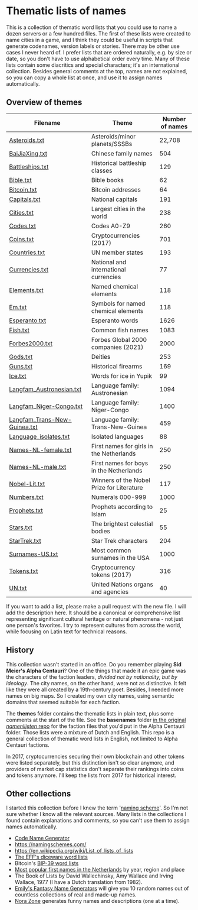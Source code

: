 # Thematic lists of names

This is a collection of thematic word lists that you could use to name a dozen servers or a few hundred files. The first of these lists were created to name cities in a game, and I think they could be useful in scripts that generate codenames, version labels or stories. There may be other use cases I never heard of. I prefer lists that are ordered naturally, e.g. by size or date, so you don't have to use alphabetical order every time. Many of these lists contain some diacritics and special characters; it's an international collection. Besides general comments at the top, names are not explained, so you can copy a whole list at once, and use it to assign names automatically.

## Overview of themes

|Filename|Theme|Number of names|
|-|-|-|
|[Asteroids.txt](themes/Asteroids.txt)|Asteroids/minor planets/SSSBs|22,708|
|[BaiJiaXing.txt](themes/BaiJiaXing.txt)|Chinese family names|504|
|[Battleships.txt](themes/Battleships.txt)|Historical battleship classes|129|
|[Bible.txt](themes/Bible.txt)|Bible books|62|
|[Bitcoin.txt](themes/Bitcoin.txt)|Bitcoin addresses|64|
|[Capitals.txt](themes/Capitals.txt)|National capitals|191|
|[Cities.txt](themes/Cities.txt)|Largest cities in the world|238|
|[Codes.txt](themes/Codes.txt)|Codes A0-Z9|260|
|[Coins.txt](themes/Coins.txt)|Cryptocurrencies (2017)|701|
|[Countries.txt](themes/Countries.txt)|UN member states|193|
|[Currencies.txt](themes/Currencies.txt)|National and international currencies|77|
|[Elements.txt](themes/Elements.txt)|Named chemical elements|118|
|[Em.txt](themes/Em.txt)|Symbols for named chemical elements|118|
|[Esperanto.txt](themes/Esperanto.txt)|Esperanto words|1626|
|[Fish.txt](themes/Fish.txt)|Common fish names|1083|
|[Forbes2000.txt](themes/Forbes2000.txt)|Forbes Global 2000 companies (2021)|2000|
|[Gods.txt](themes/Gods.txt)|Deities|253|
|[Guns.txt](themes/Guns.txt)|Historical firearms|169|
|[Ice.txt](themes/Ice.txt)|Words for ice in Yupik|99|
|[Langfam_Austronesian.txt](themes/Langfam_Austronesian.txt)|Language family: Austronesian|1094|
|[Langfam_Niger-Congo.txt](themes/Langfam_Niger-Congo.txt)|Language family: Niger-Congo|1400|
|[Langfam_Trans-New-Guinea.txt](themes/Langfam_Trans-New-Guinea.txt)|Language family: Trans-New-Guinea|459|
|[Language_isolates.txt](themes/Language_isolates.txt)|Isolated languages|88|
|[Names-NL-female.txt](themes/Names-NL-female.txt)|First names for girls in the Netherlands|250|
|[Names-NL-male.txt](themes/Names-NL-male.txt)|First names for boys in the Netherlands|250|
|[Nobel-Lit.txt](themes/Nobel-Lit.txt)|Winners of the Nobel Prize for Literature|117|
|[Numbers.txt](themes/Numbers.txt)|Numerals 000-999|1000|
|[Prophets.txt](themes/Prophets.txt)|Prophets according to Islam|25|
|[Stars.txt](themes/Stars.txt)|The brightest celestial bodies|55|
|[StarTrek.txt](themes/StarTrek.txt)|Star Trek characters|204|
|[Surnames-US.txt](themes/Surnames-US.txt)|Most common surnames in the USA|1000|
|[Tokens.txt](themes/Tokens.txt)|Cryptocurrency tokens (2017)|316|
|[UN.txt](themes/UN.txt)|United Nations organs and agencies|40|

If you want to add a list, please make a pull request with the new file. I will add the description here. It should be a canonical or comprehensive list representing significant cultural heritage or natural phenomena - not just one person's favorites. I try to represent cultures from across the world, while focusing on Latin text for technical reasons.

## History

This collection wasn't started in an office. Do you remember playing **Sid Meier's Alpha Centauri**? One of the things that made it an epic game was the characters of the faction leaders, *divided not by nationality, but by ideology*. The city names, on the other hand, were not as distinctive. It felt like they were all created by a 19th-century poet. Besides, I needed more names on big maps. So I created my own city names, using semantic domains that seemed suitable for each faction.

The **themes** folder contains the thematic lists in plain text, plus some comments at the start of the file. See the **basenames** folder [in the original *namenlijsten* repo](https://github.com/ProkhorZ/namenlijsten) for the faction files that you'd put in the Alpha Centauri folder. Those lists were a mixture of Dutch and English. This repo is a general collection of thematic word lists in English, not limited to Alpha Centauri factions.

In 2017, cryptocurrencies securing their own blockchain and other tokens were listed separately, but this distinction isn't so clear anymore, and providers of market cap statistics don't separate their rankings into coins and tokens anymore. I'll keep the lists from 2017 for historical interest.

## Other collections

I started this collection before I knew the term '[naming scheme](https://en.wikipedia.org/wiki/Computer_network_naming_scheme)'. So I'm not sure whether I know all the relevant sources. Many lists in the collections I found contain explanations and comments, so you can't use them to assign names automatically.
* [Code Name Generator](http://www.codenamegenerator.com/)
* https://namingschemes.com/
* https://en.wikipedia.org/wiki/List_of_lists_of_lists 
* [The EFF's diceware word lists](https://www.eff.org/deeplinks/2016/07/new-wordlists-random-passphrases)
* Bitcoin's [BIP-39 word lists](https://github.com/bitcoin/bips/tree/master/bip-0039)
* [Most popular first names in the Netherlands](http://www.meertens.knaw.nl/nvb/topnamen) by year, region and place
* The Book of Lists by David Wallechinsky, Amy Wallace and Irving Wallace, 1977 (I have a Dutch translation from 1982).
* [Emily's Fantasy Name Generators](https://www.fantasynamegenerators.com/) will give you 10 random names out of countless collections of real and made-up names.
* [Nora Zone](https://nora.zone/) generates funny names and descriptions (one at a time).
